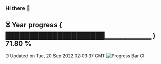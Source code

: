 ### Hi there 👋
⏳ Year progress { █████████████████████▁▁▁▁▁▁▁▁▁ } 71.80 %
---
⏰ Updated on Tue, 20 Sep 2022 02:03:37 GMT
![Progress Bar CI](https://github.com/liununu/liununu/workflows/Progress%20Bar%20CI/badge.svg)

